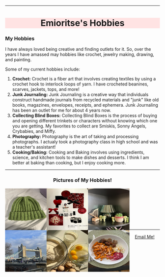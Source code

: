 <html>
<head>
<title>Emioritse's Hobbies</title>
</head>
<hr>
<body>
<center><h1 style="background-color:#FFE3E3;">Emioritse's Hobbies</h1></center>
<h3>My Hobbies</h3>
<p>I have always loved being creative and finding outlets for it. So, over the years I have amassed may hobbies like crochet, jewelry making, drawing, and painting.</p>
<p>Some of my current hobbies include:</p>
<ol>
<li><b>Crochet:</b> Crochet is a fiber art that involves creating textiles by using a crochet hook to interlock loops of yarn. I have crocheted beanines, scarves, jackets, tops, and more! 
<li><b>Junk Journaling:</b> Junk Journaling is a creative way that individuals construct handmade journals from recycled materials and "junk" like old books, magazines, envelopes, receipts, and ephemera. Junk Journaling has been an outlet for me for about 4 years now. 
<li><b>Collecting Blind Boxes:</b> Collecting Blind Boxes is the process of buying and opening different trinkets or characters without knowing which one you are getting. My favorites to collect are Smiskis, Sonny Angels, Crybabies, and Miffy. 
<li><b>Photography:</b> Photography is the art of taking and processing photographs. I actualy took a photography class in high school and was a teacher's assistant! 
<li><b>Cooking/Baking:</b> Cooking and Baking involves using ingredients, science, and kitchen tools to make dishes and desserts. I think I am better at baking than cooking, but I enjoy cooking more. 
</ol>
<hr>
<center><h3>Pictures of My Hobbies!</h3></center> 
<img src="crochetbeanie.jpeg" width="135px" height="135px" align=LEFT> <img src="JunkJournal.jpg" width="135px" height="135px" align=LEFT> 
<img src="smiski.jpeg" width="135px" height="135px" align=LEFT> <img src="tower-bridge.jpg" width="135px" height="135px" align=LEFT> 
<img src="baking.jpg" width="135px" height="135px" align=LEFT> <img src="cooking.jpg" width="135px" height="135px" align=LEFT> 
<br>
<br>
<br>
<br>
<br>
<br>
<br>
<hr>
<center><a href="mailto:emiab_05@tamu.edu">Email Me!</a></center>
</body>
</html>
